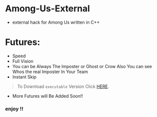 # Among-Us-External

* external hack for Among Us written in C++

# Futures:
* Speed
* Full Vision
* You can be Always  The  Imposter or Ghost or Crow Also You can see Whos  the real Imposter In Your Team 
* Instant Skip
> To Download `executable` Version Click [HERE](https://github.com/walczy/Among-Us-Cheat/releases/tag/Among-Us ).
* More Futures will  Be Added Soon!!
### enjoy !!

